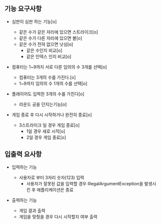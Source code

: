 ## 기능 요구사항
- 심판이 심판 하는 기능[o]
  - 같은 수가 같은 자리에 있으면 스트라이크[o]
  - 같은 수가 다른 자리에 있으면 볼[o]
  - 같은 수가 전혀 없으면 낫싱[o]
    - 같은 수인지 비교[o]
    - 같은 인덱스 인지 비교[o]
    
- 컴퓨터는 1~9까지 서로 다른 임의의 수 3개를 선택[o]
  - 컴퓨터는 3개의 수를 가진다.[o]
  - 1~9까지 임의의 수 1개의 수를 선택[o]
    
- 플레이어도 입력한 3개의 수를 가진다[o]
  - 라운드 공을 던지는기능[o]

- 게임 종료 후 다시 시작하거나 완전히 종료[o]
  - 3스트라이크 일 경우 게임 종료[o]
    - 1일 경우 새로 시작[o]
    - 2일 경우 게임 종료[o]
    


## 입출력 요사항
- 입력하는 기능
  - 사용자로 부터 3자리 숫자(123) 입력
    - 사용자가 잘못된 값을 입력할 경우 IllegalArgumentException을 발생시킨 후 애플리케이션은 종료
  
- 출력하는 기능
  - 게임 결과 출력
  - 게임을 맞췄을 경우 다시 시작할지 여부 출력
